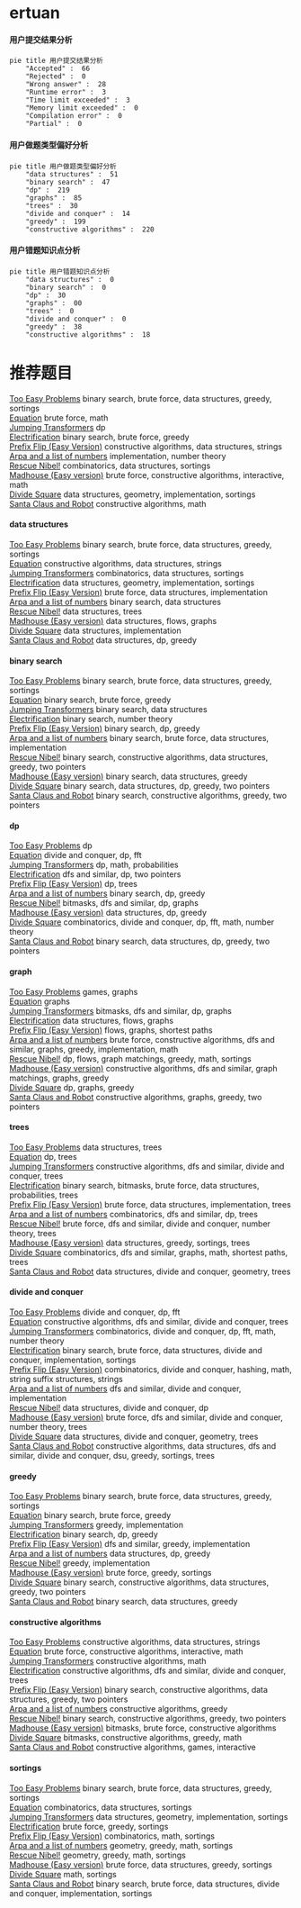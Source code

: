 # ertuan
<!-- tabs:start -->
#### **用户提交结果分析**

```mermaid
pie title 用户提交结果分析
    "Accepted" :  66
    "Rejected" :  0
    "Wrong answer" :  28
    "Runtime error" :  3
    "Time limit exceeded" :  3
    "Memory limit exceeded" :  0
    "Compilation error" :  0
    "Partial" :  0
```
#### **用户做题类型偏好分析**

```mermaid
pie title 用户做题类型偏好分析
    "data structures" :  51
    "binary search" :  47
    "dp" :  219
    "graphs" :  85
    "trees" :  30
    "divide and conquer" :  14
    "greedy" :  199
    "constructive algorithms" :  220
```
#### **用户错题知识点分析**

```mermaid
pie title 用户错题知识点分析
    "data structures" :  0
    "binary search" :  0
    "dp" :  30
    "graphs" :  00
    "trees" :  0
    "divide and conquer" :  0
    "greedy" :  38
    "constructive algorithms" :  18
```
<!-- tabs:end -->
# 推荐题目
[Too Easy Problems](http://codeforces.com/problemset/problem/913/D)		binary search,
                        brute force,
                        data structures,
                        greedy,
                        sortings		  
[Equation](http://codeforces.com/problemset/problem/1269/A)		brute force,
                        math		  
[Jumping Transformers](http://codeforces.com/problemset/problem/1218/C)		dp		  
[Electrification](http://codeforces.com/problemset/problem/1175/C)		binary search,
                        brute force,
                        greedy		  
[Prefix Flip (Easy Version)](http://codeforces.com/problemset/problem/1381/A1)		constructive algorithms,
                        data structures,
                        strings		  
[Arpa and a list of numbers](https://codeforces.com/contest/851/problem/D)		implementation,
                        number theory		  
[Rescue Nibel!](http://codeforces.com/problemset/problem/1420/D)		combinatorics,
                        data structures,
                        sortings		  
[Madhouse (Easy version)](http://codeforces.com/problemset/problem/1286/C1)		brute force,
                        constructive algorithms,
                        interactive,
                        math		  
[Divide Square](http://codeforces.com/problemset/problem/1401/E)		data structures,
                        geometry,
                        implementation,
                        sortings		  
[Santa Claus and Robot](http://codeforces.com/problemset/problem/748/C)		constructive algorithms,
                        math		  
<!-- tabs:start -->
#### **data structures**
[Too Easy Problems](http://codeforces.com/problemset/problem/913/D)		binary search,
                        brute force,
                        data structures,
                        greedy,
                        sortings		  
[Equation](http://codeforces.com/problemset/problem/1381/A1)		constructive algorithms,
                        data structures,
                        strings		  
[Jumping Transformers](http://codeforces.com/problemset/problem/1420/D)		combinatorics,
                        data structures,
                        sortings		  
[Electrification](http://codeforces.com/problemset/problem/1401/E)		data structures,
                        geometry,
                        implementation,
                        sortings		  
[Prefix Flip (Easy Version)](https://codeforces.com/contest/90/problem/E)		brute force,
                        data structures,
                        implementation		  
[Arpa and a list of numbers](http://codeforces.com/problemset/problem/847/B)		binary search,
                        data structures		  
[Rescue Nibel!](http://codeforces.com/problemset/problem/1344/E)		data structures,
                        trees		  
[Madhouse (Easy version)](http://codeforces.com/problemset/problem/903/G)		data structures,
                        flows,
                        graphs		  
[Divide Square](http://codeforces.com/problemset/problem/1083/D)		data structures,
                        implementation		  
[Santa Claus and Robot](https://codeforces.com/contest/956/problem/C)		data structures,
                        dp,
                        greedy		  
#### **binary search**
[Too Easy Problems](http://codeforces.com/problemset/problem/913/D)		binary search,
                        brute force,
                        data structures,
                        greedy,
                        sortings		  
[Equation](http://codeforces.com/problemset/problem/1175/C)		binary search,
                        brute force,
                        greedy		  
[Jumping Transformers](http://codeforces.com/problemset/problem/847/B)		binary search,
                        data structures		  
[Electrification](http://codeforces.com/problemset/problem/16/C)		binary search,
                        number theory		  
[Prefix Flip (Easy Version)](http://codeforces.com/problemset/problem/727/F)		binary search,
                        dp,
                        greedy		  
[Arpa and a list of numbers](http://codeforces.com/problemset/problem/85/D)		binary search,
                        brute force,
                        data structures,
                        implementation		  
[Rescue Nibel!](http://codeforces.com/problemset/problem/1404/C)		binary search,
                        constructive algorithms,
                        data structures,
                        greedy,
                        two pointers		  
[Madhouse (Easy version)](http://codeforces.com/problemset/problem/1490/E)		binary search,
                        data structures,
                        greedy		  
[Divide Square](http://codeforces.com/problemset/problem/1492/C)		binary search,
                        data structures,
                        dp,
                        greedy,
                        two pointers		  
[Santa Claus and Robot](http://codeforces.com/problemset/problem/1463/D)		binary search,
                        constructive algorithms,
                        greedy,
                        two pointers		  
#### **dp**
[Too Easy Problems](http://codeforces.com/problemset/problem/1218/C)		dp		  
[Equation](http://codeforces.com/problemset/problem/1096/G)		divide and conquer,
                        dp,
                        fft		  
[Jumping Transformers](http://codeforces.com/problemset/problem/235/B)		dp,
                        math,
                        probabilities		  
[Electrification](http://codeforces.com/problemset/problem/505/C)		dfs and similar,
                        dp,
                        two pointers		  
[Prefix Flip (Easy Version)](https://codeforces.com/contest/1078/problem/C)		dp,
                        trees		  
[Arpa and a list of numbers](http://codeforces.com/problemset/problem/727/F)		binary search,
                        dp,
                        greedy		  
[Rescue Nibel!](https://codeforces.com/contest/1243/problem/E)		bitmasks,
                        dfs and similar,
                        dp,
                        graphs		  
[Madhouse (Easy version)](https://codeforces.com/contest/956/problem/C)		data structures,
                        dp,
                        greedy		  
[Divide Square](http://codeforces.com/problemset/problem/755/G)		combinatorics,
                        divide and conquer,
                        dp,
                        fft,
                        math,
                        number theory		  
[Santa Claus and Robot](http://codeforces.com/problemset/problem/1492/C)		binary search,
                        data structures,
                        dp,
                        greedy,
                        two pointers		  
#### **graph**
[Too Easy Problems](http://codeforces.com/problemset/problem/1149/E)		games,
                        graphs		  
[Equation](https://codeforces.com/contest/1229/problem/C)		graphs		  
[Jumping Transformers](https://codeforces.com/contest/1243/problem/E)		bitmasks,
                        dfs and similar,
                        dp,
                        graphs		  
[Electrification](http://codeforces.com/problemset/problem/903/G)		data structures,
                        flows,
                        graphs		  
[Prefix Flip (Easy Version)](http://codeforces.com/problemset/problem/1307/G)		flows,
                        graphs,
                        shortest paths		  
[Arpa and a list of numbers](http://codeforces.com/problemset/problem/1487/C)		brute force,
                        constructive algorithms,
                        dfs and similar,
                        graphs,
                        greedy,
                        implementation,
                        math		  
[Rescue Nibel!](http://codeforces.com/problemset/problem/1437/C)		dp,
                        flows,
                        graph matchings,
                        greedy,
                        math,
                        sortings		  
[Madhouse (Easy version)](http://codeforces.com/problemset/problem/1470/D)		constructive algorithms,
                        dfs and similar,
                        graph matchings,
                        graphs,
                        greedy		  
[Divide Square](http://codeforces.com/problemset/problem/1476/C)		dp,
                        graphs,
                        greedy		  
[Santa Claus and Robot](http://codeforces.com/problemset/problem/1304/D)		constructive algorithms,
                        graphs,
                        greedy,
                        two pointers		  
#### **trees**
[Too Easy Problems](http://codeforces.com/problemset/problem/1344/E)		data structures,
                        trees		  
[Equation](https://codeforces.com/contest/1078/problem/C)		dp,
                        trees		  
[Jumping Transformers](http://codeforces.com/problemset/problem/1278/E)		constructive algorithms,
                        dfs and similar,
                        divide and conquer,
                        trees		  
[Electrification](http://codeforces.com/problemset/problem/1479/D)		binary search,
                        bitmasks,
                        brute force,
                        data structures,
                        probabilities,
                        trees		  
[Prefix Flip (Easy Version)](http://codeforces.com/problemset/problem/1511/C)		brute force,
                        data structures,
                        implementation,
                        trees		  
[Arpa and a list of numbers](http://codeforces.com/problemset/problem/1499/F)		combinatorics,
                        dfs and similar,
                        dp,
                        trees		  
[Rescue Nibel!](http://codeforces.com/problemset/problem/1491/E)		brute force,
                        dfs and similar,
                        divide and conquer,
                        number theory,
                        trees		  
[Madhouse (Easy version)](http://codeforces.com/problemset/problem/1466/D)		data structures,
                        greedy,
                        sortings,
                        trees		  
[Divide Square](http://codeforces.com/problemset/problem/1495/D)		combinatorics,
                        dfs and similar,
                        graphs,
                        math,
                        shortest paths,
                        trees		  
[Santa Claus and Robot](http://codeforces.com/problemset/problem/1303/G)		data structures,
                        divide and conquer,
                        geometry,
                        trees		  
#### **divide and conquer**
[Too Easy Problems](http://codeforces.com/problemset/problem/1096/G)		divide and conquer,
                        dp,
                        fft		  
[Equation](http://codeforces.com/problemset/problem/1278/E)		constructive algorithms,
                        dfs and similar,
                        divide and conquer,
                        trees		  
[Jumping Transformers](http://codeforces.com/problemset/problem/755/G)		combinatorics,
                        divide and conquer,
                        dp,
                        fft,
                        math,
                        number theory		  
[Electrification](http://codeforces.com/problemset/problem/1461/D)		binary search,
                        brute force,
                        data structures,
                        divide and conquer,
                        implementation,
                        sortings		  
[Prefix Flip (Easy Version)](http://codeforces.com/problemset/problem/1466/G)		combinatorics,
                        divide and conquer,
                        hashing,
                        math,
                        string suffix structures,
                        strings		  
[Arpa and a list of numbers](http://codeforces.com/problemset/problem/1490/D)		dfs and similar,
                        divide and conquer,
                        implementation		  
[Rescue Nibel!](https://codeforces.com/contest/1483/problem/C)		data structures,
                        divide and conquer,
                        dp		  
[Madhouse (Easy version)](http://codeforces.com/problemset/problem/1491/E)		brute force,
                        dfs and similar,
                        divide and conquer,
                        number theory,
                        trees		  
[Divide Square](http://codeforces.com/problemset/problem/1303/G)		data structures,
                        divide and conquer,
                        geometry,
                        trees		  
[Santa Claus and Robot](http://codeforces.com/problemset/problem/1494/D)		constructive algorithms,
                        data structures,
                        dfs and similar,
                        divide and conquer,
                        dsu,
                        greedy,
                        sortings,
                        trees		  
#### **greedy**
[Too Easy Problems](http://codeforces.com/problemset/problem/913/D)		binary search,
                        brute force,
                        data structures,
                        greedy,
                        sortings		  
[Equation](http://codeforces.com/problemset/problem/1175/C)		binary search,
                        brute force,
                        greedy		  
[Jumping Transformers](http://codeforces.com/problemset/problem/1287/A)		greedy,
                        implementation		  
[Electrification](http://codeforces.com/problemset/problem/727/F)		binary search,
                        dp,
                        greedy		  
[Prefix Flip (Easy Version)](http://codeforces.com/problemset/problem/57/A)		dfs and similar,
                        greedy,
                        implementation		  
[Arpa and a list of numbers](https://codeforces.com/contest/956/problem/C)		data structures,
                        dp,
                        greedy		  
[Rescue Nibel!](https://codeforces.com/contest/1265/problem/C)		greedy,
                        implementation		  
[Madhouse (Easy version)](http://codeforces.com/problemset/problem/529/B)		brute force,
                        greedy,
                        sortings		  
[Divide Square](http://codeforces.com/problemset/problem/1404/C)		binary search,
                        constructive algorithms,
                        data structures,
                        greedy,
                        two pointers		  
[Santa Claus and Robot](http://codeforces.com/problemset/problem/1490/E)		binary search,
                        data structures,
                        greedy		  
#### **constructive algorithms**
[Too Easy Problems](http://codeforces.com/problemset/problem/1381/A1)		constructive algorithms,
                        data structures,
                        strings		  
[Equation](http://codeforces.com/problemset/problem/1286/C1)		brute force,
                        constructive algorithms,
                        interactive,
                        math		  
[Jumping Transformers](http://codeforces.com/problemset/problem/748/C)		constructive algorithms,
                        math		  
[Electrification](http://codeforces.com/problemset/problem/1278/E)		constructive algorithms,
                        dfs and similar,
                        divide and conquer,
                        trees		  
[Prefix Flip (Easy Version)](http://codeforces.com/problemset/problem/1404/C)		binary search,
                        constructive algorithms,
                        data structures,
                        greedy,
                        two pointers		  
[Arpa and a list of numbers](http://codeforces.com/problemset/problem/1493/A)		constructive algorithms,
                        greedy		  
[Rescue Nibel!](http://codeforces.com/problemset/problem/1463/D)		binary search,
                        constructive algorithms,
                        greedy,
                        two pointers		  
[Madhouse (Easy version)](https://codeforces.com/contest/1456/problem/B)		bitmasks,
                        brute force,
                        constructive algorithms		  
[Divide Square](http://codeforces.com/problemset/problem/1492/D)		bitmasks,
                        constructive algorithms,
                        greedy,
                        math		  
[Santa Claus and Robot](https://codeforces.com/contest/1504/problem/D)		constructive algorithms,
                        games,
                        interactive		  
#### **sortings**
[Too Easy Problems](http://codeforces.com/problemset/problem/913/D)		binary search,
                        brute force,
                        data structures,
                        greedy,
                        sortings		  
[Equation](http://codeforces.com/problemset/problem/1420/D)		combinatorics,
                        data structures,
                        sortings		  
[Jumping Transformers](http://codeforces.com/problemset/problem/1401/E)		data structures,
                        geometry,
                        implementation,
                        sortings		  
[Electrification](http://codeforces.com/problemset/problem/529/B)		brute force,
                        greedy,
                        sortings		  
[Prefix Flip (Easy Version)](http://codeforces.com/problemset/problem/1475/E)		combinatorics,
                        math,
                        sortings		  
[Arpa and a list of numbers](https://codeforces.com/contest/1496/problem/C)		geometry,
                        greedy,
                        math,
                        sortings		  
[Rescue Nibel!](http://codeforces.com/problemset/problem/1495/A)		geometry,
                        greedy,
                        math,
                        sortings		  
[Madhouse (Easy version)](http://codeforces.com/problemset/problem/1497/A)		brute force,
                        data structures,
                        greedy,
                        sortings		  
[Divide Square](http://codeforces.com/problemset/problem/1427/A)		math,
                        sortings		  
[Santa Claus and Robot](http://codeforces.com/problemset/problem/1461/D)		binary search,
                        brute force,
                        data structures,
                        divide and conquer,
                        implementation,
                        sortings		  
<!-- tabs:end -->
